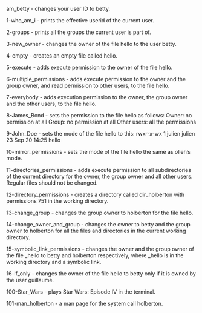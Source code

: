 am_betty - changes your user ID to betty.

1-who_am_i - prints the effective userid of the current user.

2-groups - prints all the groups the current user is part of.

3-new_owner - changes the owner of the file hello to the user betty.

4-empty - creates an empty file called hello.

5-execute - adds execute permission to the owner of the file hello.

6-multiple_permissions - adds execute permission to the owner and the group owner, and read permission to other users, to the file hello.

7-everybody - adds execution permission to the owner, the group owner and the other users, to the file hello.

8-James_Bond - sets the permission to the file hello as follows: Owner: no permission at all Group: no permission at all Other users: all the permissions

9-John_Doe - sets the mode of the file hello to this: rwxr-x-wx 1 julien julien 23 Sep 20 14:25 hello

10-mirror_permissions - sets the mode of the file hello the same as olleh’s mode.

11-directories_permissions - adds execute permission to all subdirectories of the current directory for the owner, the group owner and all other users. Regular files should not be changed.

12-directory_permissions - creates a directory called dir_holberton with permissions 751 in the working directory.

13-change_group - changes the group owner to holberton for the file hello.

14-change_owner_and_group - changes the owner to betty and the group owner to holberton for all the files and directories in the current working directory.

15-symbolic_link_permissions - changes the owner and the group owner of the file _hello to betty and holberton respectively, where _hello is in the working directory and a symbolic link.

16-if_only - changes the owner of the file hello to betty only if it is owned by the user guillaume.

100-Star_Wars - plays Star Wars: Episode IV in the terminal.

101-man_holberton - a man page for the system call holberton.
